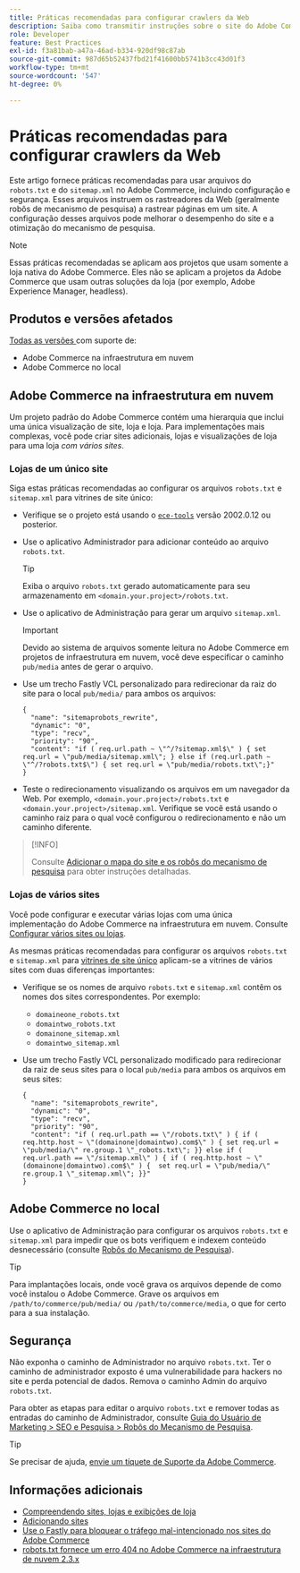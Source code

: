 ```yaml
---
title: Práticas recomendadas para configurar crawlers da Web
description: Saiba como transmitir instruções sobre o site do Adobe Commerce para rastreadores da Web usando os arquivos "robots.txt" e "sitemap.xml".
role: Developer
feature: Best Practices
exl-id: f3a81bab-a47a-46ad-b334-920df98c87ab
source-git-commit: 987d65b52437fbd21f41600bb5741b3cc43d01f3
workflow-type: tm+mt
source-wordcount: '547'
ht-degree: 0%

---
```



# Práticas recomendadas para configurar crawlers da Web

Este artigo fornece práticas recomendadas para usar arquivos do `robots.txt` e do `sitemap.xml` no Adobe Commerce, incluindo configuração e segurança. Esses arquivos instruem os rastreadores da Web (geralmente robôs de mecanismo de pesquisa) a rastrear páginas em um site. A configuração desses arquivos pode melhorar o desempenho do site e a otimização do mecanismo de pesquisa.

>[!NOTE]
>
>Essas práticas recomendadas se aplicam aos projetos que usam somente a loja nativa do Adobe Commerce. Eles não se aplicam a projetos da Adobe Commerce que usam outras soluções da loja (por exemplo, Adobe Experience Manager, headless).

## Produtos e versões afetados

[Todas as versões ](../../../release/versions.md) com suporte de:

- Adobe Commerce na infraestrutura em nuvem
- Adobe Commerce no local

## Adobe Commerce na infraestrutura em nuvem

Um projeto padrão do Adobe Commerce contém uma hierarquia que inclui uma única visualização de site, loja e loja. Para implementações mais complexas, você pode criar sites adicionais, lojas e visualizações de loja para uma loja _com vários sites_.

### Lojas de um único site

Siga estas práticas recomendadas ao configurar os arquivos `robots.txt` e `sitemap.xml` para vitrines de site único:

- Verifique se o projeto está usando o [`ece-tools`](https://experienceleague.adobe.com/en/docs/commerce-cloud-service/user-guide/release-notes/ece-tools-package) versão 2002.0.12 ou posterior.
- Use o aplicativo Administrador para adicionar conteúdo ao arquivo `robots.txt`.

  >[!TIP]
  >
  >Exiba o arquivo `robots.txt` gerado automaticamente para seu armazenamento em `<domain.your.project>/robots.txt`.

- Use o aplicativo de Administração para gerar um arquivo `sitemap.xml`.

  >[!IMPORTANT]
  >
  >Devido ao sistema de arquivos somente leitura no Adobe Commerce em projetos de infraestrutura em nuvem, você deve especificar o caminho `pub/media` antes de gerar o arquivo.

- Use um trecho Fastly VCL personalizado para redirecionar da raiz do site para o local `pub/media/` para ambos os arquivos:

  ```vcl
  {
    "name": "sitemaprobots_rewrite",
    "dynamic": "0",
    "type": "recv",
    "priority": "90",
    "content": "if ( req.url.path ~ \"^/?sitemap.xml$\" ) { set req.url = \"pub/media/sitemap.xml\"; } else if (req.url.path ~ \"^/?robots.txt$\") { set req.url = \"pub/media/robots.txt\";}"
  }
  ```

- Teste o redirecionamento visualizando os arquivos em um navegador da Web. Por exemplo, `<domain.your.project>/robots.txt` e `<domain.your.project>/sitemap.xml`. Verifique se você está usando o caminho raiz para o qual você configurou o redirecionamento e não um caminho diferente.

>[!INFO]
>
>Consulte [Adicionar o mapa do site e os robôs do mecanismo de pesquisa](https://experienceleague.adobe.com/en/docs/commerce-cloud-service/user-guide/configure-store/robots-sitemap) para obter instruções detalhadas.


### Lojas de vários sites

Você pode configurar e executar várias lojas com uma única implementação do Adobe Commerce na infraestrutura em nuvem. Consulte [Configurar vários sites ou lojas](https://experienceleague.adobe.com/en/docs/commerce-cloud-service/user-guide/configure-store/multiple-sites).

As mesmas práticas recomendadas para configurar os arquivos `robots.txt` e `sitemap.xml` para [vitrines de site único](#single-site-storefronts) aplicam-se a vitrines de vários sites com duas diferenças importantes:

- Verifique se os nomes de arquivo `robots.txt` e `sitemap.xml` contêm os nomes dos sites correspondentes. Por exemplo:
   - `domaineone_robots.txt`
   - `domaintwo_robots.txt`
   - `domainone_sitemap.xml`
   - `domaintwo_sitemap.xml`

- Use um trecho Fastly VCL personalizado modificado para redirecionar da raiz de seus sites para o local `pub/media` para ambos os arquivos em seus sites:

  ```vcl
  {
    "name": "sitemaprobots_rewrite",
    "dynamic": "0",
    "type": "recv",
    "priority": "90",
    "content": "if ( req.url.path == \"/robots.txt\" ) { if ( req.http.host ~ \"(domainone|domaintwo).com$\" ) { set req.url = \"pub/media/\" re.group.1 \"_robots.txt\"; }} else if ( req.url.path == \"/sitemap.xml\" ) { if ( req.http.host ~ \"(domainone|domaintwo).com$\" ) {  set req.url = \"pub/media/\" re.group.1 \"_sitemap.xml\"; }}"
  }
  ```

## Adobe Commerce no local

Use o aplicativo de Administração para configurar os arquivos `robots.txt` e `sitemap.xml` para impedir que os bots verifiquem e indexem conteúdo desnecessário (consulte [Robôs do Mecanismo de Pesquisa](https://experienceleague.adobe.com/docs/commerce-admin/marketing/seo/seo-overview.html#search-engine-robots)).

>[!TIP]
>
>Para implantações locais, onde você grava os arquivos depende de como você instalou o Adobe Commerce. Grave os arquivos em `/path/to/commerce/pub/media/` ou `/path/to/commerce/media`, o que for certo para a sua instalação.

## Segurança

Não exponha o caminho de Administrador no arquivo `robots.txt`. Ter o caminho de administrador exposto é uma vulnerabilidade para hackers no site e perda potencial de dados. Remova o caminho Admin do arquivo `robots.txt`.

Para obter as etapas para editar o arquivo `robots.txt` e remover todas as entradas do caminho de Administrador, consulte [Guia do Usuário de Marketing > SEO e Pesquisa > Robôs do Mecanismo de Pesquisa](https://experienceleague.adobe.com/docs/commerce-admin/marketing/seo/seo-overview.html#search-engine-robots).

>[!TIP]
>
>Se precisar de ajuda, [envie um tíquete de Suporte da Adobe Commerce](https://experienceleague.adobe.com/docs/commerce-knowledge-base/kb/help-center-guide/magento-help-center-user-guide.html#submit-ticket).

## Informações adicionais

- [Compreendendo sites, lojas e exibições de loja](https://experienceleague.adobe.com/en/docs/commerce-cloud-service/user-guide/configure-store/best-practices)
- [Adicionando sites](https://experienceleague.adobe.com/en/docs/commerce-admin/stores-sales/site-store/stores#add-websites)
- [Use o Fastly para bloquear o tráfego mal-intencionado nos sites do Adobe Commerce](https://experienceleague.adobe.com/en/docs/commerce-cloud-service/user-guide/cdn/custom-vcl-snippets/fastly-vcl-blocking)
- [robots.txt fornece um erro 404 no Adobe Commerce na infraestrutura de nuvem 2.3.x](https://experienceleague.adobe.com/docs/commerce-knowledge-base/kb/troubleshooting/miscellaneous/robots.txt-gives-404-error-magento-commerce-cloud-2.3.x.html)
